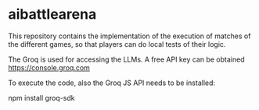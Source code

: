 # aibattlearena
This repository contains the implementation of the execution of matches of the different games, so that players can do local tests of their logic.

The Groq is used for accessing the LLMs. A free API key can be obtained https://console.groq.com

To execute the code, also the Groq JS API needs to be installed:

npm install groq-sdk

